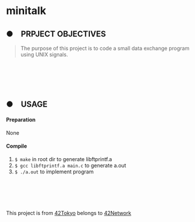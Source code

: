 # minitalk
## ●　PRPJECT OBJECTIVES<br>
>The purpose of this project is to code a small data exchange program using UNIX signals.
<br>
<br>
<br>
<br>

## ●　USAGE
#### Preparation<br>
None

#### Compile<br>
1) `$ make` in root dir to generate libftprintf.a<br>
2) `$ gcc libftprintf.a main.c` to generate a.out<br>
3) `$ ./a.out` to implement program
<br>
<br>
<br>
<br>

This project is from [42Tokyo](https://42tokyo.jp/) belongs to [42Network](https://www.42.fr/)
